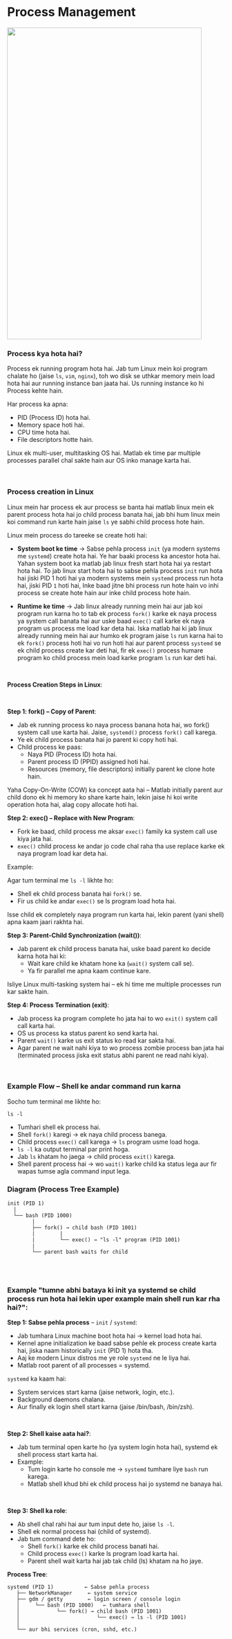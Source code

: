# Process Management

<img src="https://drive.google.com/uc?export=view&id=1GjwR2D_h0kBch3bBB4LXWkXBsdsJkaGr" width="450" height="720">

<br>

### Process kya hota hai?

Process ek running program hota hai. Jab tum Linux mein koi program chalate ho (jaise ```ls```, ```vim```, ```nginx```), toh wo disk se uthkar memory mein load hota hai aur running instance ban jaata hai. Us running instance ko hi Process kehte hain.

Har process ka apna:
- PID (Process ID) hota hai.
- Memory space hoti hai.
- CPU time hota hai.
- File descriptors hotte hain.

Linux ek multi-user, multitasking OS hai. Matlab ek time par multiple processes parallel chal sakte hain aur OS inko manage karta hai.

<br>

### Process creation in Linux

Linux mein har process ek aur process se banta hai matlab linux mein ek parent process hota hai jo child process banata hai, jab bhi hum linux mein koi command run karte hain jaise ```ls``` ye sabhi child process hote hain.

Linux mein process do tareeke se create hoti hai:
- **System boot ke time** → Sabse pehla process ```init``` (ya modern systems me ```systemd```) create hota hai. Ye har baaki process ka ancestor hota hai. Yahan system boot ka matlab jab linux fresh start hota hai ya restart hota hai. To jab linux start hota hai to sabse pehla process ```init``` run hota hai jiski PID 1 hoti hai ya modern systems mein ```systemd``` process run hota hai, jiski PID ```1``` hoti hai, Inke baad jitne bhi process run hote hain vo inhi process se create hote hain aur inke child process hote hain.

- **Runtime ke time** → Jab linux already running mein hai aur jab koi program run karna ho to tab ek process ```fork()``` karke ek naya process ya system call banata hai aur uske baad ```exec()``` call karke ek naya program us process me load kar deta hai. Iska matlab hai ki jab linux already running mein hai aur humko ek program jaise ```ls``` run karna hai to ek ```fork()``` process hoti hai vo run hoti hai aur parent process ```systemd``` se ek child process create kar deti hai, fir ek ```exec()``` process humare program ko child process mein load karke program ```ls``` run kar deti hai.

<br>

**Process Creation Steps in Linux**:

<br>

**Step 1: fork() – Copy of Parent**:
- Jab ek running process ko naya process banana hota hai, wo fork() system call use karta hai. Jaise, ```systemd()``` process ```fork()``` call karega.
- Ye ek child process banata hai jo parent ki copy hoti hai.
- Child process ke paas:
  - Naya PID (Process ID) hota hai.
  - Parent process ID (PPID) assigned hoti hai.
  - Resources (memory, file descriptors) initially parent ke clone hote hain.

Yaha Copy-On-Write (COW) ka concept aata hai – Matlab initially parent aur child dono ek hi memory ko share karte hain, lekin jaise hi koi write operation hota hai, alag copy allocate hoti hai.

**Step 2: exec() – Replace with New Program**:
- Fork ke baad, child process me aksar ```exec()``` family ka system call use kiya jata hai.
- ```exec()``` child process ke andar jo code chal raha tha use replace karke ek naya program load kar deta hai.

Example:

Agar tum terminal me ```ls -l``` likhte ho:
- Shell ek child process banata hai ```fork()``` se.
- Fir us child ke andar ```exec()``` se ls program load hota hai.

Isse child ek completely naya program run karta hai, lekin parent (yani shell) apna kaam jaari rakhta hai.

**Step 3: Parent-Child Synchronization (wait())**:
- Jab parent ek child process banata hai, uske baad parent ko decide karna hota hai ki:
  - Wait kare child ke khatam hone ka (```wait()``` system call se).
  - Ya fir parallel me apna kaam continue kare.
 
Isliye Linux multi-tasking system hai – ek hi time me multiple processes run kar sakte hain.

**Step 4: Process Termination (exit)**:
- Jab process ka program complete ho jata hai to wo ```exit()``` system call call karta hai.
- OS us process ka status parent ko send karta hai.
- Parent ```wait()``` karke us exit status ko read kar sakta hai.
- Agar parent ne wait nahi kiya to wo process zombie process ban jata hai (terminated process jiska exit status abhi parent ne read nahi kiya).

<br>

### Example Flow – Shell ke andar command run karna

Socho tum terminal me likhte ho:
```
ls -l
```
- Tumhari shell ek process hai.
- Shell ```fork()``` karegi → ek naya child process banega.
- Child process ```exec()``` call karega → ```ls``` program usme load hoga.
- ```ls -l``` ka output terminal par print hoga.
- Jab ```ls``` khatam ho jaega → child process ```exit()``` karega.
- Shell parent process hai → wo ```wait()``` karke child ka status lega aur fir wapas tumse agla command input lega.

### Diagram (Process Tree Example)

```
init (PID 1)
  |
  └── bash (PID 1000)
        |
        ├── fork() → child bash (PID 1001)
        |        |
        |        └── exec() → "ls -l" program (PID 1001)
        |
        └── parent bash waits for child
```

<br>
<br>

### Example "tumne abhi bataya ki init ya systemd se child process run hota hai lekin uper example main shell run kar rha hai?":

**Step 1: Sabse pehla process** – ```init``` / ```systemd```:
- Jab tumhara Linux machine boot hota hai → kernel load hota hai.
- Kernel apne initialization ke baad sabse pehle ek process create karta hai, jiska naam historically ```init``` (PID 1) hota tha.
- Aaj ke modern Linux distros me ye role ```systemd``` ne le liya hai.
- Matlab root parent of all processes = systemd.

```systemd``` ka kaam hai:
- System services start karna (jaise network, login, etc.).
- Background daemons chalana.
- Aur finally ek login shell start karna (jaise /bin/bash, /bin/zsh).

<br>

**Step 2: Shell kaise aata hai?**:
- Jab tum terminal open karte ho (ya system login hota hai), systemd ek shell process start karta hai.
- Example:
  - Tum login karte ho console me → ```systemd``` tumhare liye ```bash``` run karega.
  - Matlab shell khud bhi ek child process hai jo systemd ne banaya hai.
 
<br>

**Step 3: Shell ka role**:
- Ab shell chal rahi hai aur tum input dete ho, jaise ```ls -l```.
- Shell ek normal process hai (child of systemd).
- Jab tum command dete ho:
  - Shell ```fork()``` karke ek child process banati hai.
  - Child process ```exec()``` karke ls program load karta hai.
  - Parent shell wait karta hai jab tak child (ls) khatam na ho jaye.

**Process Tree**:
```
systemd (PID 1)          ← Sabse pehla process
   ├── NetworkManager     ← system service
   ├── gdm / getty        ← login screen / console login
   │     └── bash (PID 1000)   ← tumhara shell
   │            └── fork() → child bash (PID 1001)
   │                         └── exec() → ls -l (PID 1001)
   │
   └── aur bhi services (cron, sshd, etc.)
```
